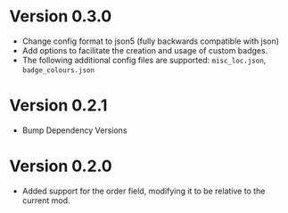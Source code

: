 # Version 0.3.0
- Change config format to json5 (fully backwards compatible with json)
- Add options to facilitate the creation and usage of custom badges.
- The following additional config files are supported: `misc_loc.json`, `badge_colours.json`

# Version 0.2.1
- Bump Dependency Versions

# Version 0.2.0
- Added support for the order field, modifying it to be relative to the current mod.
